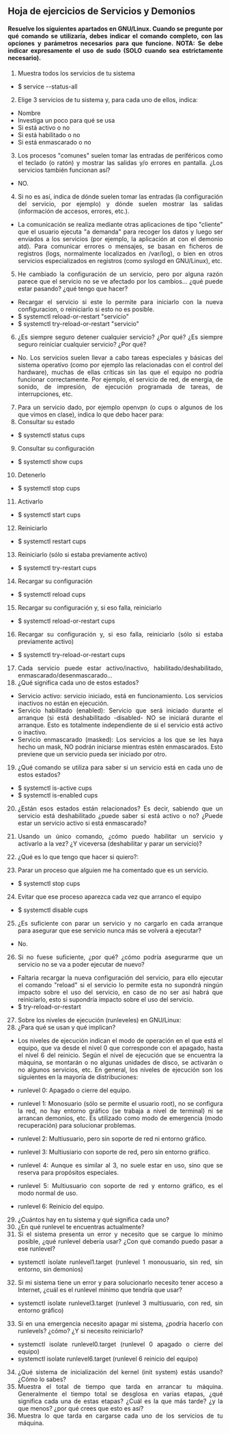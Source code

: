 <div align=justify>

 ## Hoja de ejercicios de Servicios y Demonios
 
#### Resuelve los siguientes apartados en GNU/Linux. Cuando se pregunte por qué comando se utilizaría, debes indicar el comando completo, con las opciones y parámetros necesarios para que funcione. NOTA: Se debe indicar expresamente el uso de sudo (SOLO cuando sea estrictamente necesario).

1. Muestra todos los servicios de tu sistema
- $ service --status-all
2.  Elige 3 servicios de tu sistema y, para cada uno de ellos, indica:
- Nombre
- Investiga un poco para qué se usa
- Si está activo o no
- Si está habilitado o no
- Si está enmascarado o no
 
3. Los procesos "comunes" suelen tomar las entradas de periféricos como el teclado (o ratón) y mostrar las salidas y/o errores en pantalla. ¿Los servicios también funcionan así?
 
 - NO.
 
 4. Si no es así, indica de dónde suelen tomar las entradas (la configuración del servicio, por ejemplo) y dónde suelen mostrar las salidas (información de accesos, errores, etc.).
 
 - La comunicación se realiza mediante otras aplicaciones de tipo "cliente" que el usuario ejecuta "a demanda" para recoger los datos y luego ser enviados a los servicios (por ejemplo, la aplicación at con el demonio atd). Para comunicar errores o mensajes, se basan en ficheros de registros (logs, normalmente localizados en /var/log), o bien en otros servicios especializados en registros (como syslogd en GNU/Linux), etc.
 
5. He cambiado la configuración de un servicio, pero por alguna razón parece que el servicio no se ve afectado por los cambios... ¿qué puede estar pasando? ¿qué tengo que hacer?

 - Recargar el servicio si este lo permite para iniciarlo con la nueva configuracion, o reiniciarlo si esto no es posible.
 - $ systemctl reload-or-restart "servicio"
 - $ systemctl try-reload-or-restart "servicio"
 
 6. ¿Es siempre seguro detener cualquier servicio? ¿Por qué? ¿Es siempre seguro reiniciar cualquier servicio? ¿Por qué?
 
 - No. Los servicios suelen llevar a cabo tareas especiales y básicas del sistema operativo (como por ejemplo las relacionadas con el control del hardware), muchas de ellas críticas sin las que el equipo no podría funcionar correctamente. Por ejemplo, el servicio de red, de energía, de sonido, de impresión, de ejecución programada de tareas, de interrupciones, etc. 
 
7. Para un servicio dado, por ejemplo openvpn (o cups o algunos de los que vimos en clase), indica lo que debo hacer para:
8. Consultar su estado
- $ systemctl status cups
9. Consultar su configuración
- $ systemctl show cups
10. Detenerlo
- $ systemctl stop cups
11. Activarlo
- $ systemctl start cups
12. Reiniciarlo
- $ systemctl restart cups
13. Reiniciarlo (sólo si estaba previamente activo)
- $ systemctl try-restart cups
14. Recargar su configuración
- $ systemctl reload cups
15. Recargar su configuración y, si eso falla, reiniciarlo
- $ systemctl reload-or-restart cups
16. Recargar su configuración y, si eso falla, reiniciarlo (sólo si estaba previamente activo)
- $ systemctl try-reload-or-restart cups

17. Cada servicio puede estar activo/inactivo, habilitado/deshabilitado, enmascarado/desenmascarado...
18. ¿Qué significa cada uno de estos estados?
- Servicio activo: servicio iniciado, está en funcionamiento. Los servicios inactivos no están en ejecución.
- Servicio habilitado (enabled): Servicio que será iniciado durante el arranque (si está deshabilitado -disabled- NO se iniciará durante el arranque. Esto es totalmente independiente de si el servicio está activo o inactivo.
- Servicio enmascarado (masked): Los servicios a los que se les haya hecho un mask, NO podrán iniciarse mientras estén enmascarados. Esto previene que un servicio pueda ser iniciado por otro.

19. ¿Qué comando se utiliza para saber si un servicio está en cada uno de estos estados?
- $ systemctl is-active cups
- $ systemctl is-enabled cups 
20. ¿Están esos estados están relacionados? Es decir, sabiendo que un servicio está deshabilitado ¿puede saber si está activo o no? ¿Puede estar un servicio activo si está enmascarado?
21. Usando un único comando, ¿cómo puedo habilitar un servicio y activarlo a la vez? ¿Y viceversa (deshabilitar y parar un servicio)?
 
22. ¿Qué es lo que tengo que hacer si quiero?:
23. Parar un proceso que alguien me ha comentado que es un servicio.
- $ systemctl stop cups
24. Evitar que ese proceso aparezca cada vez que arranco el equipo
- $ systemctl disable cups
25. ¿Es suficiente con parar un servicio y no cargarlo en cada arranque para asegurar que ese servicio nunca más se volverá a ejecutar?
- No.
26. Si no fuese suficiente, ¿por qué? ¿cómo podría asegurarme que un servicio no se va a poder ejecutar de nuevo?
- Faltaria recargar la nueva configuración del servicio, para ello ejecutar el comando "reload" si el servicio lo permite esta no supondrá ningún impacto sobre el uso del servicio, en caso de no ser así habrá que reiniciarlo, esto si supondría impacto sobre el uso del servicio.
- $ try-reload-or-restart

27. Sobre los niveles de ejecución (runleveles) en GNU/Linux:
28. ¿Para qué se usan y qué implican?
- Los niveles de ejecución indican el modo de operación en el que está el equipo, que va desde el nivel 0 que corresponde con el apagado, hasta el nivel 6 del reinicio. Según el nivel de ejecución que se encuentra la máquina, se montarán o no algunas unidades de disco, se activarán o no algunos servicios, etc. En general, los niveles de ejecución son los siguientes en la mayoría de distribuciones:

- runlevel 0: Apagado o cierre del equipo.
- runlevel 1: Monosuario (sólo se permite el usuario root), no se configura la red, no hay entorno gráfico (se trabaja a nivel de terminal) ni se arrancan demonios, etc. Es utilizado como modo de emergencia (modo recuperación) para solucionar problemas.
- runlevel 2: Multiusuario, pero sin soporte de red ni entorno gráfico.
- runlevel 3: Multiusiario con soporte de red, pero sin entorno gráfico.
- runlevel 4: Aunque es similar al 3, no suele estar en uso, sino que se reserva para propósitos especiales.
- runlevel 5: Multiusuario con soporte de red y entorno gráfico, es el modo normal de uso.
- runlevel 6: Reinicio del equipo.
29. ¿Cuántos hay en tu sistema y qué significa cada uno?
30. ¿En qué runlevel te encuentras actualmente?
31. Si el sistema presenta un error y necesito que se cargue lo mínimo posible, ¿qué runlevel debería usar? ¿Con qué comando puedo pasar a ese runlevel?
 - systemctl isolate runlevel1.target (runlevel 1 monousuario, sin red, sin entorno, sin demonios)
32. Si mi sistema tiene un error y para solucionarlo necesito tener acceso a Internet, ¿cuál es el runlevel mínimo que tendría que usar?
 - systemctl isolate runlevel3.target (runlevel 3 multiusuario, con red, sin entorno gráfico)
33. Si en una emergencia necesito apagar mi sistema, ¿podría hacerlo con runlevels? ¿cómo?
¿Y si necesito reiniciarlo?
 - systemctl isolate runlevel0.target (runlevel 0 apagado o cierre del equipo)
 - systemctl isolate runlevel6.target (runlevel 6 reinicio del equipo)
 
34. ¿Qué sistema de inicialización del kernel (init system) estás usando? ¿Cómo lo sabes?
35. Muestra el total de tiempo que tarda en arrancar tu máquina. Generalmente el tiempo total se desglosa en varias etapas, ¿qué significa cada una de estas etapas? ¿Cuál es la que más tarde? ¿y la que menos? ¿por qué crees que esto es así?
36. Muestra lo que tarda en cargarse cada uno de los servicios de tu máquina.
 </di>
